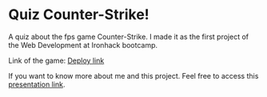 # Quiz Counter-Strike!

A quiz about the fps game Counter-Strike. I made it as the first project of the Web Development at Ironhack bootcamp.

Link of the game: [Deploy link](https://mauricio-alves.github.io/project01_ironhack/)

If you want to know more about me and this project. Feel free to access this [presentation link](https://docs.google.com/presentation/d/1WmJAnNaE7FcqpuS0JgT9X6xEYeuz7p1xsX63gp64BsE/edit?usp=sharing).